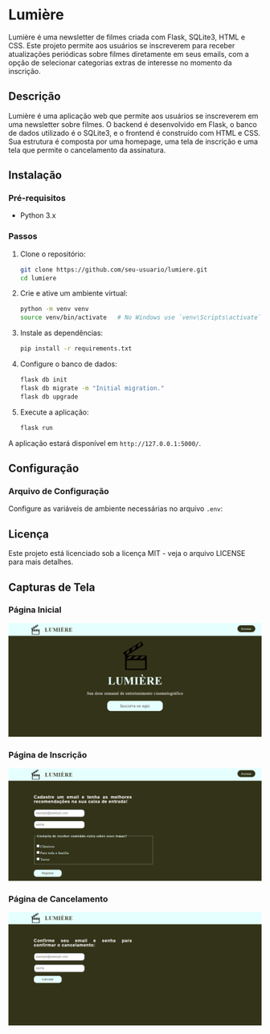 # Lumière

Lumière é uma newsletter de filmes criada com Flask, SQLite3, HTML e CSS. Este projeto permite aos usuários se inscreverem para receber atualizações periódicas sobre filmes diretamente em seus emails, com a opção de selecionar categorias extras de interesse no momento da inscrição.

## Descrição

Lumière é uma aplicação web que permite aos usuários se inscreverem em uma newsletter sobre filmes. O backend é desenvolvido em Flask, o banco de dados utilizado é o SQLite3, e o frontend é construído com HTML e CSS. Sua estrutura é composta por uma homepage, uma tela de inscrição e uma tela que permite o cancelamento da assinatura.

## Instalação

### Pré-requisitos

- Python 3.x

### Passos

1. Clone o repositório:

    ```bash
    git clone https://github.com/seu-usuario/lumiere.git
    cd lumiere
    ```

2. Crie e ative um ambiente virtual:

    ```bash
    python -m venv venv
    source venv/bin/activate   # No Windows use `venv\Scripts\activate`
    ```

3. Instale as dependências:

    ```bash
    pip install -r requirements.txt
    ```

4. Configure o banco de dados:

    ```bash
    flask db init
    flask db migrate -m "Initial migration."
    flask db upgrade
    ```

5. Execute a aplicação:

    ```bash
    flask run
    ```

A aplicação estará disponível em `http://127.0.0.1:5000/`.

## Configuração

### Arquivo de Configuração

Configure as variáveis de ambiente necessárias no arquivo `.env`:

## Licença

Este projeto está licenciado sob a licença MIT - veja o arquivo LICENSE para mais detalhes.

## Capturas de Tela

### Página Inicial
<img src="Tela Inicial.png" alt="tela inicial">

### Página de Inscrição
<img src="Tela Inscricao.png" alt="tela inscricao">

### Página de Cancelamento
<img src="Tela Cancel.png" alt="tela cancelamento">



